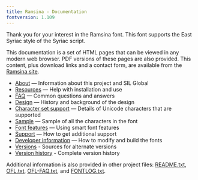```yaml
---
title: Ramsina - Documentation
fontversion: 1.109
---
```


Thank you for your interest in the Ramsina font. This font supports the East Syriac style of the Syriac script.  

This documentation is a set of HTML pages that can be viewed in any modern web browser. PDF versions of these pages are also provided. This content, plus download links and a contact form, are available from the [Ramsina site](https://github.com/silnrsi/font-ramsina).

- [About](about.md) — Information about this project and SIL Global
- [Resources](resources.md) — Help with installation and use
- [FAQ](faq.md) — Common questions and answers
- [Design](design.md) — History and background of the design
- [Character set support](charset.md) — Details of Unicode characters that are supported
- [Sample](sample.md) — Sample of all the characters in the font
- [Font features](features.md) — Using smart font features
- [Support](support.md) — How to get additional support
- [Developer information](developer.md) — How to modify and build the fonts
- [Versions](versions.md) - Sources for alternate versions
- [Version history](history.md) - Complete version history

Additional information is also provided in other project files: [README.txt](../README.txt), [OFL.txt](../OFL.txt), [OFL-FAQ.txt](../OFL-FAQ.txt), and [FONTLOG.txt](../FONTLOG.txt).

